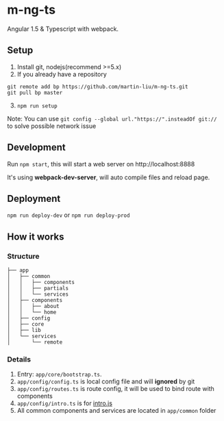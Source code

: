 # m-ng-ts
Angular 1.5 & Typescript with webpack.

## Setup
1. Install git, nodejs(recommend >=5.x)
2. If you already have a repository

  ```
git remote add bp https://github.com/martin-liu/m-ng-ts.git
git pull bp master
```
3. `npm run setup`

Note:
You can use `git config --global url."https://".insteadOf git://` to solve possible network issue

## Development
Run `npm start`, this will start a web server on http://localhost:8888

It's using **webpack-dev-server**, will auto compile files and reload page.

## Deployment
`npm run deploy-dev` or `npm run deploy-prod`

## How it works

### Structure
```
├── app
│   ├── common
│   │   ├── components
│   │   ├── partials
│   │   └── services
│   ├── components
│   │   ├── about
│   │   └── home
│   ├── config
│   ├── core
│   ├── lib
│   └── services
│       └── remote
```

### Details
1. Entry: `app/core/bootstrap.ts`.
2. `app/config/config.ts` is local config file and will **ignored** by git
3. `app/config/routes.ts` is route config, it will be used to bind route with components
4. `app/config/intro.ts` is for [intro.js](https://github.com/usablica/intro.js)
5. All common components and services are located in `app/common` folder
